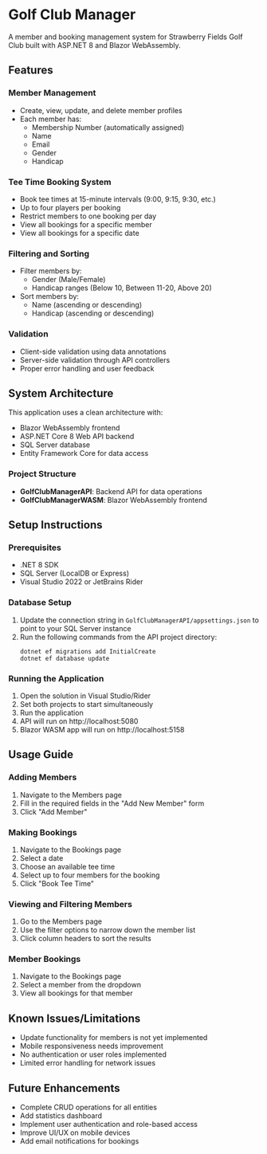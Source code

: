 # Golf Club Manager

A member and booking management system for Strawberry Fields Golf Club built with ASP.NET 8 and Blazor WebAssembly.

## Features

### Member Management
- Create, view, update, and delete member profiles
- Each member has:
    - Membership Number (automatically assigned)
    - Name
    - Email
    - Gender
    - Handicap

### Tee Time Booking System
- Book tee times at 15-minute intervals (9:00, 9:15, 9:30, etc.)
- Up to four players per booking
- Restrict members to one booking per day
- View all bookings for a specific member
- View all bookings for a specific date

### Filtering and Sorting
- Filter members by:
    - Gender (Male/Female)
    - Handicap ranges (Below 10, Between 11-20, Above 20)
- Sort members by:
    - Name (ascending or descending)
    - Handicap (ascending or descending)

### Validation
- Client-side validation using data annotations
- Server-side validation through API controllers
- Proper error handling and user feedback

## System Architecture

This application uses a clean architecture with:
- Blazor WebAssembly frontend
- ASP.NET Core 8 Web API backend
- SQL Server database
- Entity Framework Core for data access

### Project Structure
- **GolfClubManagerAPI**: Backend API for data operations
- **GolfClubManagerWASM**: Blazor WebAssembly frontend

## Setup Instructions

### Prerequisites
- .NET 8 SDK
- SQL Server (LocalDB or Express)
- Visual Studio 2022 or JetBrains Rider

### Database Setup
1. Update the connection string in `GolfClubManagerAPI/appsettings.json` to point to your SQL Server instance
2. Run the following commands from the API project directory:
   ```
   dotnet ef migrations add InitialCreate
   dotnet ef database update
   ```

### Running the Application
1. Open the solution in Visual Studio/Rider
2. Set both projects to start simultaneously
3. Run the application
4. API will run on http://localhost:5080
5. Blazor WASM app will run on http://localhost:5158

## Usage Guide

### Adding Members
1. Navigate to the Members page
2. Fill in the required fields in the "Add New Member" form
3. Click "Add Member"

### Making Bookings
1. Navigate to the Bookings page
2. Select a date
3. Choose an available tee time
4. Select up to four members for the booking
5. Click "Book Tee Time"

### Viewing and Filtering Members
1. Go to the Members page
2. Use the filter options to narrow down the member list
3. Click column headers to sort the results

### Member Bookings
1. Navigate to the Bookings page
2. Select a member from the dropdown
3. View all bookings for that member

## Known Issues/Limitations
- Update functionality for members is not yet implemented
- Mobile responsiveness needs improvement
- No authentication or user roles implemented
- Limited error handling for network issues

## Future Enhancements
- Complete CRUD operations for all entities
- Add statistics dashboard
- Implement user authentication and role-based access
- Improve UI/UX on mobile devices
- Add email notifications for bookings